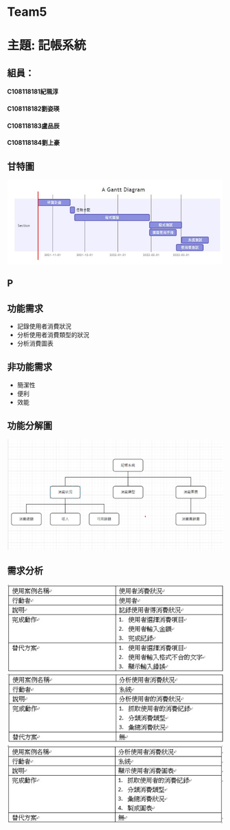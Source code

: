 # Team5
# 主題: 記帳系統

## 組員： 
#### C108118181紀珮淳
#### C108118182劉姿瑛
#### C108118183盧品辰
#### C108118184劉上豪

## 甘特圖
![Gantt](gantt.png "甘特圖")
## P

## 功能需求
* 記錄使用者消費狀況
* 分析使用者消費類型的狀況
* 分析消費圖表

## 非功能需求
* 簡潔性
* 便利
* 效能

## 功能分解圖
![pic](功能分解圖.png "消費需求")

## 需求分析
![pic](需求1.png "消費需求")
![pic](需求2.png "消費需求")
![pic](需求3.png "消費需求")
